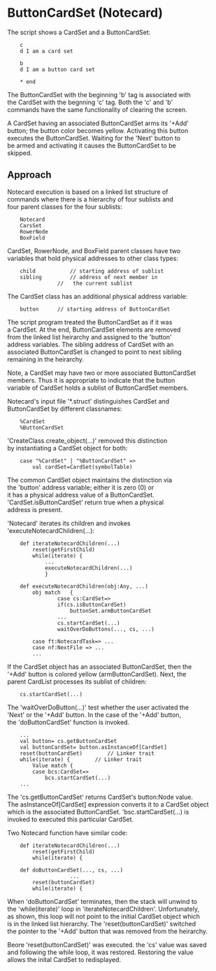 <h1>ButtonCardSet (Notecard)</h1>

<p>The script shows a CardSet and a ButtonCardSet: </p>

<pre><code>    c
    d I am a card set

    b
    d I am a button card set

    * end
</code></pre>

<p>The ButtonCardSet with the beginning 'b' tag is associated with <br />
the CardSet with the begnning 'c' tag.  Both the 'c' and 'b' <br />
commands have the same functionality of clearing the screen.    </p>

<p>A CardSet having an associated ButtonCardSet arms its '+Add' <br />
button; the button color becomes yellow.  Activating this button <br />
executes the ButtonCardSet.  Waiting for the 'Next' button to <br />
be armed and activating it causes the ButtonCardSet to be <br />
skipped.    </p>

<h2>Approach</h2>

<p>Notecard  execution is based on a linked list structure of <br />
commands where there is a hierarchy of four sublists and <br />
four parent classes for the four sublists:   </p>

<pre><code>    Notecard
    CarsSet
    RowerNode
    BoxField
</code></pre>

<p>CardSet, RowerNode, and BoxField parent classes have two <br />
variables that hold physical addresses to other class types:   </p>

<pre><code>    child           // starting address of sublist
    sibling         // address of next member in
                //   the current sublist
</code></pre>

<p>The CardSet class has an additional physical address variable:   </p>

<pre><code>    button      // starting address of ButtonCardSet
</code></pre>

<p>The script program treated the ButtonCardSet as if it was <br />
a CardSet.  At the end, ButtonCardSet elements are removed <br />
from the linked list heirarchy and assigned to the 'button' <br />
address variables.  The sibling address of CardSet with an <br />
associated ButtonCardSet is changed to point to next sibling <br />
remaining in the heirarchy.   </p>

<p>Note, a CardSet may have two or more associated ButtonCardSet <br />
members. Thus it is appropriate to indicate that the button <br />
variable of CardSet holds a sublist of ButtonCardSet members.   </p>

<p>Notecard's input file '*.struct' distinguishes CardSet and <br />
ButtonCardSet by different classnames:   </p>

<pre><code>    %CardSet
    %ButtonCardSet
</code></pre>

<p>'CreateClass.create_object(...)' removed this distinction <br />
by instantiating a CardSet object for both:   </p>

<pre><code>    case "%CardSet" | "%ButtonCardSet" =&gt;
        val cardSet=CardSet(symbolTable)
</code></pre>

<p>The common CardSet object maintains the distinction via <br />
the 'button' address variable; either it is zero (0) or <br />
it has a physical address value of a ButtonCardSet. <br />
'CardSet.isButtonCardSet' return true when a physical <br />
address is present.    </p>

<p>'Notecard' iterates its children and invokes <br />
'executeNotecardChildren(...):   </p>

<pre><code>    def iterateNotecardChildren(...)
        reset(getFirstChild)
        while(iterate) {
            ...
            executeNotecardChildren(...)
            }

    def executeNotecardChildren(obj:Any, ...)
        obj match   {
                case cs:CardSet=&gt; 
                if(cs.isButtonCardSet) 
                    buttonSet.armButtonCardSet      
                ...
                cs.startCardSet(...)
                waitOverDoButtons(..., cs, ...)

        case ft:NotecardTask=&gt; ...
        case nf:NextFile =&gt; ...
        ...
</code></pre>

<p>If the CardSet object has an associated ButtonCardSet, then the <br />
'+Add' button is colored yellow (armButtonCardSet).  Next, the <br />
parent CardList processes its sublist of children:   </p>

<pre><code>    cs.startCardSet(...)
</code></pre>

<p>The 'waitOverDoButton(...)' test whether the user activated the <br />
'Next' or the '+Add' button.  In the case of the '+Add' button, <br />
the 'doButtonCardSet' function is invoked.     </p>

<pre><code>    ...
    val button= cs.getButtonCardSet 
    val buttonCardSet= button.asInstanceOf[CardSet]
    reset(buttonCardSet)        // Linker trait
    while(iterate) {        // Linker trait
        Value match {
        case bcs:CardSet=&gt;
            bcs.startCardSet(...)
    ...
</code></pre>

<p>The 'cs.getButtonCardSet' returns CardSet's button:Node value. <br />
The asInstanceOf[CardSet] expression converts it to a CardSet object <br />
which is the associated ButtonCardSet. 'bsc.startCardSet(...) is <br />
invoked to executed this particular CardSet.   </p>

<p>Two Notecard function have similar code:   </p>

<pre><code>    def iterateNotecardChildren(...)
        reset(getFirstChild)
        while(iterate) {

    def doButtonCardSet(..., cs, ...) 
                    ...
        reset(buttonCardSet)    
        while(iterate) {
</code></pre>

<p>When 'doButtonCardSet' terminates, then the stack will unwind to <br />
the 'while(iterate)' loop in 'iterateNotecardChildren'. Unfortunately, <br />
as shown, this loop will not point to the initial CardSet object which <br />
is in the linked list hierarchy.  The 'reset(buttonCardSet)' switched <br />
the pointer to the '+Add' button that was removed from the heirarchy.    </p>

<p>Beore 'reset(buttonCardSet)' was executed. the 'cs' value was saved <br />
and following the while loop, it was restored.  Restoring the value <br />
allows the inital CardSet to redisplayed.   </p>
